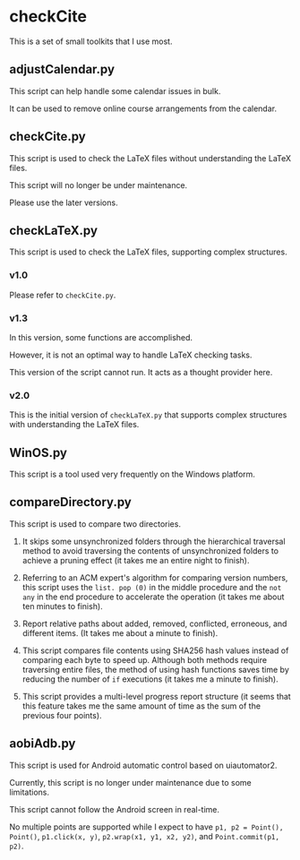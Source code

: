 # checkCite

This is a set of small toolkits that I use most. 

## adjustCalendar.py

This script can help handle some calendar issues in bulk. 

It can be used to remove online course arrangements from the calendar. 

## checkCite.py

This script is used to check the LaTeX files without understanding the LaTeX files. 

This script will no longer be under maintenance. 

Please use the later versions. 

## checkLaTeX.py

This script is used to check the LaTeX files, supporting complex structures. 

### v1.0

Please refer to ``checkCite.py``. 

### v1.3

In this version, some functions are accomplished. 

However, it is not an optimal way to handle LaTeX checking tasks. 

This version of the script cannot run. It acts as a thought provider here. 

### v2.0

This is the initial version of ``checkLaTeX.py`` that supports complex structures with understanding the LaTeX files. 

## WinOS.py

This script is a tool used very frequently on the Windows platform. 

## compareDirectory.py

This script is used to compare two directories. 

1) It skips some unsynchronized folders through the hierarchical traversal method to avoid traversing the contents of unsynchronized folders to achieve a pruning effect (it takes me an entire night to finish). 
   
2) Referring to an ACM expert's algorithm for comparing version numbers, this script uses the ``list. pop (0)`` in the middle procedure and the ``not any`` in the end procedure to accelerate the operation (it takes me about ten minutes to finish). 

3) Report relative paths about added, removed, conflicted, erroneous, and different items. (It takes me about a minute to finish). 

4) This script compares file contents using SHA256 hash values instead of comparing each byte to speed up. Although both methods require traversing entire files, the method of using hash functions saves time by reducing the number of ``if`` executions (it takes me a minute to finish). 

5) This script provides a multi-level progress report structure (it seems that this feature takes me the same amount of time as the sum of the previous four points). 

## aobiAdb.py

This script is used for Android automatic control based on uiautomator2. 

Currently, this script is no longer under maintenance due to some limitations. 

This script cannot follow the Android screen in real-time. 

No multiple points are supported while I expect to have ``p1, p2 = Point(), Point()``, ``p1.click(x, y)``, ``p2.wrap(x1, y1, x2, y2)``, and ``Point.commit(p1, p2)``. 
